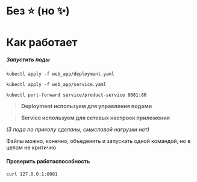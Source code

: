 # Без ⭐ (но ✨)

# Как работает

##### Запустить поды 

`kubectl apply -f web_app/deployment.yaml`

`kubectl apply -f web_app/service.yaml`  

`kubectl port-forward service/product-service 8081:80` 


> **Deployment используем для управления подами**

> **Service используем для сетевых настроек приложения**

*(3 пода по приколу сделаны, смысловой нагрузки нет)*  
 

Файлы можно, конечно, объеденить и запускать одной командой, но в целом не критично  

#### Проверить работоспособность  
`curl 127.0.0.1:8081`
